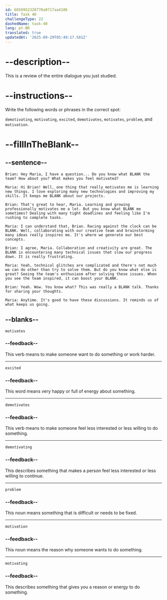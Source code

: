 ```yaml
---
id: 6856952328770a0717aa4186
title: Task 40
challengeType: 22
dashedName: task-40
lang: pt-BR
translated: true
updatedAt: '2025-09-29T05:49:17.581Z'
---
```


<!-- REVIEW -->

# --description--

This is a review of the entire dialogue you just studied.

# --instructions--

Write the following words or phrases in the correct spot:

`demotivating`, `motivating`, `excited`, `demotivates`, `motivates`, `problem`, and `motivation`.

# --fillInTheBlank--

## --sentence--

`Brian: Hey Maria, I have a question... Do you know what BLANK the team? How about you? What makes you feel motivated?`

`Maria: Hi Brian! Well, one thing that really motivates me is learning new things. I love exploring many new technologies and improving my skills. It keeps me BLANK about our projects.`

`Brian: That's great to hear, Maria. Learning and growing professionally motivates me a lot. But you know what BLANK me sometimes? Dealing with many tight deadlines and feeling like I'm rushing to complete tasks.`

`Maria: I can understand that, Brian. Racing against the clock can be BLANK. Well, collaborating with our creative team and brainstorming many ideas really inspires me. It's where we generate our best concepts.`

`Brian: I agree, Maria. Collaboration and creativity are great. The BLANK is encountering many technical issues that slow our progress down. It is really frustrating.`

`Maria: Yeah, technical glitches are complicated and there's not much we can do other than try to solve them. But do you know what else is great? Seeing the team's enthusiasm after solving these issues. When you see the team inspired, it can boost your BLANK.`

`Brian: Yeah. Wow. You know what? This was really a BLANK talk. Thanks for sharing your thoughts.`

`Maria: Anytime. It's good to have these discussions. It reminds us of what keeps us going.`

## --blanks--

`motivates`

### --feedback--

This verb means to make someone want to do something or work harder.

---

`excited`

### --feedback--

This word means very happy or full of energy about something.

---

`demotivates`

### --feedback--

This verb means to make someone feel less interested or less willing to do something.

---

`demotivating`

### --feedback--

This describes something that makes a person feel less interested or less willing to continue.

---

`problem`

### --feedback--

This noun means something that is difficult or needs to be fixed.

---

`motivation`

### --feedback--

This noun means the reason why someone wants to do something.

---

`motivating`

### --feedback--

This describes something that gives you a reason or energy to do something.
